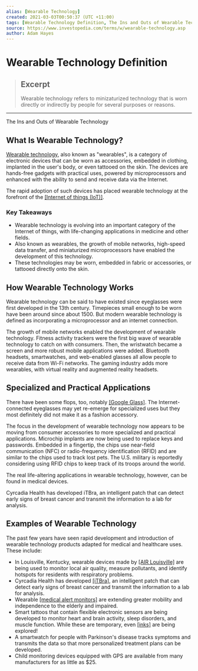 ```yaml
---
alias: [Wearable Technology]
created: 2021-03-03T00:50:37 (UTC +11:00)
tags: [Wearable Technology Definition, The Ins and Outs of Wearable Technology]
source: https://www.investopedia.com/terms/w/wearable-technology.asp
author: Adam Hayes
---
```


# Wearable Technology Definition

> ## Excerpt
> Wearable technology refers to minizaturized technology that is worn directly or indirectly by people for several purposes or reasons.

---

The Ins and Outs of Wearable Technology
## What Is Wearable Technology?

[Wearable technology](https://www.investopedia.com/ask/answers/032515/what-does-it-mean-say-straddle-delta-neutral.asp), also known as "wearables", is a category of electronic devices that can be worn as accessories, embedded in clothing, implanted in the user's body, or even tattooed on the skin. The devices are hands-free gadgets with practical uses, powered by microprocessors and enhanced with the ability to send and receive data via the Internet.

The rapid adoption of such devices has placed wearable technology at the forefront of the [[Internet of things (IoT)]](https://www.investopedia.com/terms/i/internet-things.asp).

### Key Takeaways

-   Wearable technology is evolving into an important category of the Internet of things, with life-changing applications in medicine and other fields.
-   Also known as wearables, the growth of mobile networks, high-speed data transfer, and miniaturized microprocessors have enabled the development of this technology.
-   These technologies may be worn, embedded in fabric or accessories, or tattooed directly onto the skin.

## How Wearable Technology Works

Wearable technology can be said to have existed since eyeglasses were first developed in the 13th century. Timepieces small enough to be worn have been around since about 1500. But modern wearable technology is defined as incorporating a microprocessor and an internet connection.

The growth of mobile networks enabled the development of wearable technology. Fitness activity trackers were the first big wave of wearable technology to catch on with consumers. Then, the wristwatch became a screen and more robust mobile applications were added. Bluetooth headsets, smartwatches, and web-enabled glasses all allow people to receive data from Wi-Fi networks. The gaming industry adds more wearables, with virtual reality and augmented reality headsets.

## Specialized and Practical Applications

There have been some flops, too, notably [[Google Glass]](https://www.investopedia.com/articles/investing/052115/how-why-google-glass-failed.asp). The Internet-connected eyeglasses may yet re-emerge for specialized uses but they most definitely did not make it as a fashion accessory.

The focus in the development of wearable technology now appears to be moving from consumer accessories to more specialized and practical applications. Microchip implants are now being used to replace keys and passwords. Embedded in a fingertip, the chips use near-field communication (NFC) or radio-frequency identification (RFID) and are similar to the chips used to track lost pets. The U.S. military is reportedly considering using RFID chips to keep track of its troops around the world.

The real life-altering applications in wearable technology, however, can be found in medical devices.

Cyrcadia Health has developed iTBra, an intelligent patch that can detect early signs of breast cancer and transmit the information to a lab for analysis.

## Examples of Wearable Technology

The past few years have seen rapid development and introduction of wearable technology products adapted for medical and healthcare uses. These include:

-   In Louisville, Kentucky, wearable devices made by [[AIR Louisville]](https://www.healthaffairs.org/doi/abs/10.1377/hlthaff.2017.1315) are being used to monitor local air quality, measure pollutants, and identify hotspots for residents with respiratory problems.
-   Cyrcadia Health has developed [[iTBra]](https://www.scmp.com/lifestyle/health-wellness/article/2180728/hi-tech-itbra-breakthrough-asian-women-high-risk-breast), an intelligent patch that can detect early signs of breast cancer and transmit the information to a lab for analysis.
-   Wearable [[medical alert monitors]](https://www.beckershospitalreview.com/healthcare-information-technology/5-medical-wearables-cleared-by-the-fda-in-2019.html) are extending greater mobility and independence to the elderly and impaired.
-   Smart tattoos that contain flexible electronic sensors are being developed to monitor heart and brain activity, sleep disorders, and muscle function. While these are temporary, even [[inks]](https://www.tattoodo.com/a/smart-tattoo-technology-the-future-within-skin-14567) are being explored!
-   A smartwatch for people with Parkinson's disease tracks symptoms and transmits the data so that more personalized treatment plans can be developed.
-   Child monitoring devices equipped with GPS are available from many manufacturers for as little as $25.
